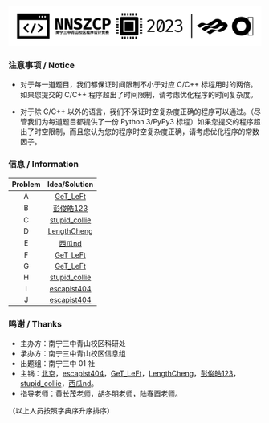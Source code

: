![head](./Statement/assets/new_head.jpg)

### 注意事项 $\textbf{/ Notice}$

- 对于每一道题目，我们都保证时间限制不小于对应 C/C++ 标程用时的两倍。如果您提交的 C/C++ 程序超出了时间限制，请考虑优化程序的时间复杂度。

- 对于除 C/C++ 以外的语言，我们不保证时空复杂度正确的程序可以通过。（尽管我们为每道题目都提供了一份 Python 3/PyPy3 标程）如果您提交的程序超出了时空限制，而且您认为您的程序时空复杂度正确，请考虑优化程序的常数因子。

### 信息 $\textbf{/ Information}$

| Problem | Idea/Solution |
| :----------: | :----------: |
| A | [GeT_LeFt](https://www.luogu.com.cn/user/807091) |
| B | [彭俊皓123](https://www.luogu.com.cn/user/353893) |
| C | [stupid_collie](https://www.luogu.com.cn/user/540287) |
| D | [LengthCheng](https://www.luogu.com.cn/user/796913) |
| E | [西瓜nd](https://www.luogu.com.cn/user/464081) |
| F | [GeT_LeFt](https://www.luogu.com.cn/user/807091) |
| G | [GeT_LeFt](https://www.luogu.com.cn/user/807091) |
| H | [stupid_collie](https://www.luogu.com.cn/user/540287) |
| I | [escapist404](https://www.luogu.com.cn/user/284754) |
| J | [escapist404](https://www.luogu.com.cn/user/284754) |

### 鸣谢 $\textbf{/ Thanks}$

* 主办方：南宁三中青山校区科研处
* 承办方：南宁三中青山校区信息组
* 出题组：南宁三中 01 社
* 主锅：[北京](https://www.luogu.com.cn/user/322285)，[escapist404](https://www.luogu.com.cn/user/284754)，[GeT_LeFt](https://www.luogu.com.cn/user/807091)，[LengthCheng](https://www.luogu.com.cn/user/796913)，[彭俊皓123](https://www.luogu.com.cn/user/353893)，[stupid_collie](https://www.luogu.com.cn/user/540287)，[西瓜nd](https://www.luogu.com.cn/user/464081)。
* 指导老师：[黄长茂老师](https://www.luogu.com.cn/user/34746)，[胡冬明老师](https://www.luogu.com.cn/user/4503)，[陆春酉老师](https://www.luogu.com.cn/user/283814)。

（以上人员按照字典序升序排序）

